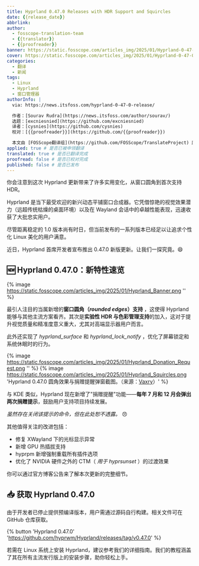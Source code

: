 ```yaml
---
title: Hyprland 0.47.0 Releases with HDR Support and Squircles
date: {{release_date}}
abbrlink: 
author:
  - fosscope-translation-team
  - {{translator}}
  - {{proofreader}}
banner: https://static.fosscope.com/articles_img/2025/01/Hyprland-0-47-0-release.webp
cover: https://static.fosscope.com/articles_img/2025/01/Hyprland-0-47-0-release.webp
categories:
  - 翻译
  - 新闻
tags: 
  - Linux
  - Hyprland
  - 窗口管理器
authorInfo: |
  via: https://news.itsfoss.com/hyprland-0-47-0-release/

  作者：[Sourav Rudra](https://news.itsfoss.com/author/sourav/)
  选题：[excniesnied](https://github.com/excniesnied)
  译者：[cysnies](https://github.com/cysnies)
  校对：[{{proofreader}}](https://github.com/{{proofreader}})

  本文由 [FOSScope翻译组](https://github.com/FOSScope/TranslateProject) 原创编译，[开源观察](https://fosscope.com/) 荣誉推出
applied: true # 是否已被申领翻译
translated: true # 是否已翻译完成
proofread: false # 是否已校对完成
published: false # 是否已发布
---
```


你会注意到这次 Hyprland 更新带来了许多实用变化，从窗口圆角到首次支持 HDR。

<!-- more -->

Hyprland 是当下最受欢迎的新兴动态平铺窗口合成器。它凭借惊艳的视觉效果潜力（远超传统枯燥的桌面环境）以及在 Wayland 会话中的卓越性能表现，迅速收获了大批忠实用户。

尽管距离稳定的 1.0 版本尚有时日，但当前发布的一系列版本已经足以让追求个性化 Linux 美化的用户满意。

近日，Hyprland 首席开发者宣布推出 0.47.0 新版更新。让我们一探究竟。😄

## 🆕 Hyprland 0.47.0：新特性速览

{% image https://static.fosscope.com/articles_img/2025/01/Hyprland_Banner.png '' %}

最引人注目的当属新增的**窗口圆角（_rounded edges_）支持** ，这使得 Hyprland 能够与其他主流方案看齐。其次是**实验性 HDR 与色彩管理支持**的加入，这对于提升视觉质量和精准度意义重大，尤其对高端显示器用户而言。

此外还实现了 _hyprland_surface_ 和 _hyprland_lock_notify_ ，优化了屏幕锁定和系统休眠时的行为。

{% image https://static.fosscope.com/articles_img/2025/01/Hyprland_Donation_Request.png '' %} {% image https://static.fosscope.com/articles_img/2025/01/Hyprland_Squircles.png 'Hyprland 0.47.0 圆角效果与捐赠提醒弹窗截图。（来源：<a href="https://github.com/vaxerski/?ref=news.itsfoss.com">Vaxry</a>）' %}

与 KDE 类似，Hyprland 现在新增了"捐赠提醒"功能——**每年 7 月和 12 月会弹出两次捐赠提示**，鼓励用户支持项目持续发展。

_虽然存在关闭该提示的命令，但在此处恕不透露。_ 😠

其他值得关注的改进包括：

* 修复 XWayland 下的光标显示异常
* 新增 GPU 热插拔支持
* hyprpm 新增强制重载所有插件选项
* 优化了 NVIDIA 硬件之外的 CTM（ _用于 hyprsunset_ ）的过渡效果

你可以通过官方博客公告来了解本次更新的完整细节。

## 📥 获取 Hyprland 0.47.0

由于开发者已停止提供预编译版本，用户需通过源码自行构建。相关文件可在 GitHub 仓库获取。

{% button 'Hyprland 0.47.0' 'https://github.com/hyprwm/Hyprland/releases/tag/v0.47.0' %}

若需在 Linux 系统上安装 Hyprland，建议参考我们的详细指南。我们的教程涵盖了其在所有主流发行版上的安装步骤，助你轻松上手。
